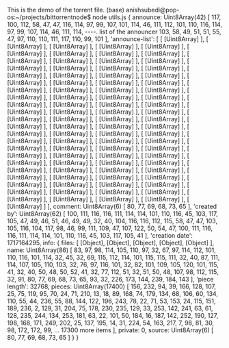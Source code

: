 
This is the demo of the torrent file.
(base) anishsubedi@pop-os:~/projects/bittorrentnode$ node utils.js 
{ 
  announce: Uint8Array(42) [
    117, 100, 112,  58,  47,  47, 116, 114,  97,
     99, 107, 101, 114,  46, 111, 112, 101, 110, 
    116, 114,  97,  99, 107, 114,  46, 111, 114,      ----. list of the announcer
    103,  58,  49,  51,  51,  55,  47,  97, 110,
    110, 111, 117, 110,  99, 101
  ],
  'announce-list': [
    [ [Uint8Array] ], [ [Uint8Array] ], [ [Uint8Array] ], [ [Uint8Array] ],
    [ [Uint8Array] ], [ [Uint8Array] ], [ [Uint8Array] ], [ [Uint8Array] ],
    [ [Uint8Array] ], [ [Uint8Array] ], [ [Uint8Array] ], [ [Uint8Array] ],
    [ [Uint8Array] ], [ [Uint8Array] ], [ [Uint8Array] ], [ [Uint8Array] ],
    [ [Uint8Array] ], [ [Uint8Array] ], [ [Uint8Array] ], [ [Uint8Array] ],
    [ [Uint8Array] ], [ [Uint8Array] ], [ [Uint8Array] ], [ [Uint8Array] ],
    [ [Uint8Array] ], [ [Uint8Array] ], [ [Uint8Array] ], [ [Uint8Array] ],
    [ [Uint8Array] ], [ [Uint8Array] ], [ [Uint8Array] ], [ [Uint8Array] ],
    [ [Uint8Array] ], [ [Uint8Array] ], [ [Uint8Array] ], [ [Uint8Array] ],
    [ [Uint8Array] ], [ [Uint8Array] ], [ [Uint8Array] ], [ [Uint8Array] ],
    [ [Uint8Array] ], [ [Uint8Array] ], [ [Uint8Array] ], [ [Uint8Array] ],
    [ [Uint8Array] ], [ [Uint8Array] ], [ [Uint8Array] ], [ [Uint8Array] ],
    [ [Uint8Array] ], [ [Uint8Array] ], [ [Uint8Array] ], [ [Uint8Array] ],
    [ [Uint8Array] ], [ [Uint8Array] ], [ [Uint8Array] ], [ [Uint8Array] ],
    [ [Uint8Array] ], [ [Uint8Array] ], [ [Uint8Array] ], [ [Uint8Array] ],
    [ [Uint8Array] ], [ [Uint8Array] ], [ [Uint8Array] ], [ [Uint8Array] ],
    [ [Uint8Array] ], [ [Uint8Array] ], [ [Uint8Array] ], [ [Uint8Array] ],
    [ [Uint8Array] ], [ [Uint8Array] ], [ [Uint8Array] ], [ [Uint8Array] ],
    [ [Uint8Array] ], [ [Uint8Array] ], [ [Uint8Array] ], [ [Uint8Array] ],
    [ [Uint8Array] ], [ [Uint8Array] ], [ [Uint8Array] ], [ [Uint8Array] ],
    [ [Uint8Array] ], [ [Uint8Array] ], [ [Uint8Array] ], [ [Uint8Array] ],
    [ [Uint8Array] ], [ [Uint8Array] ], [ [Uint8Array] ], [ [Uint8Array] ],
    [ [Uint8Array] ], [ [Uint8Array] ]
  ],
  comment: Uint8Array(6) [ 80, 77, 69, 68, 73, 65 ],
  'created by': Uint8Array(62) [
    100, 111, 116, 116, 111, 114, 114, 101, 110, 116,  45,
    103, 117, 105,  47,  49,  46,  51,  46,  49,  49,  32,
     40, 104, 116, 116, 112, 115,  58,  47,  47, 103, 105,
    116, 104, 117,  98,  46,  99, 111, 109,  47, 107, 122,
     50,  54,  47, 100, 111, 116, 116, 111, 114, 114, 101,
    110, 116,  45, 103, 117, 105,  41
  ],
  'creation date': 1717164295,
  info: {
    files: [ [Object], [Object], [Object], [Object], [Object] ],
    name: Uint8Array(86) [
       83,  97,  98, 114, 105, 110,  97,  32,  67,  97, 114, 112,
      101, 110, 116, 101, 114,  32,  45,  32,  69, 115, 112, 114,
      101, 115, 115, 111,  32,  40,  87, 111, 114, 107, 105, 110,
      103,  32,  76,  97, 116, 101,  32,  82, 101, 109, 105, 120,
      101, 115,  41,  32,  40,  50,  48,  50,  52,  41,  32,  77,
      112,  51,  32,  51,  50,  48, 107,  98, 112, 115,  32,  91,
       80,  77,  69,  68,  73,  65,  93,  32, 226, 173, 144, 239,
      184, 143
    ],
    'piece length': 32768,
    pieces: Uint8Array(17400) [
      156, 232,  94,  39, 166, 128, 107,  25,  75, 119,  95,  70,
       24,  71, 210,  13,  18,  89, 168,  74, 179, 134,  68, 106,
       60, 134, 110,  55,  44, 236,  55,  88, 144, 122, 196, 243,
       78,  22,  71,  53, 153,  24, 115, 151, 189, 236,   2, 129,
       31, 204,  75, 178, 230, 235, 129,  33, 253, 142, 241,  63,
       61, 128, 235, 244, 134, 253, 181,  63,  22, 101,  50, 184,
       16, 187, 142, 252, 190, 127, 198, 168, 171, 249, 202,  25,
      137, 195,  14,  31, 224,  54, 163, 217,   7,  98,  81,  30,
       98, 172, 172,  99,
      ... 17300 more items
    ],
    private: 0,
    source: Uint8Array(6) [ 80, 77, 69, 68, 73, 65 ]
  }
}
